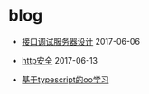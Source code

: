 # blog

* [接口调试服务器设计](https://github.com/mane115/blog--/blob/master/api-server.md) 2017-06-06

* [http安全](https://github.com/mane115/blog--/blob/master/http-security.md) 2017-06-13

* [基于typescript的oo学习](https://github.com/mane115/blog/blob/master/oo.md)

